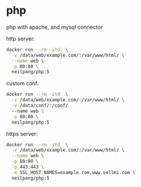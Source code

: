 # php

php with apache, and mysql connector

http server:

```sh
docker run --rm -itd  \
  -v /data/web/example.com/:/var/www/html/ \
  --name web \
  -p 80:80 \
  neilpang/php:5
```

custom conf:

```sh
docker run --rm -itd  \
  -v /data/web/example.com/:/var/www/html/ \
  -v /data/conf/:/conf/
  --name web \
  -p 80:80 \
  neilpang/php:5
```


https server:

```sh
docker run --rm -itd  \
  -v /data/web/example.com/:/var/www/html/ \
  --name web \
  -p 80:80 \
  -p 443:443 \
  -e SSL_HOST_NAMES=example.com,www.sellmi.com \
  neilpang/php:5
```

